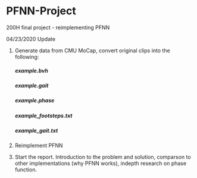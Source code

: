 # PFNN-Project
200H final project - reimplementing PFNN

04/23/2020 Update

  1. Generate data from CMU MoCap, convert original clips into the following:
        ##### example.bvh
        ##### example.gait
        ##### example.phase
        ##### example_footsteps.txt
        ##### example_gait.txt
       
  2. Reimplement PFNN
  
  3. Start the report. Introduction to the problem and solution, comparson to other implementations (why PFNN works), indepth research on phase function.
